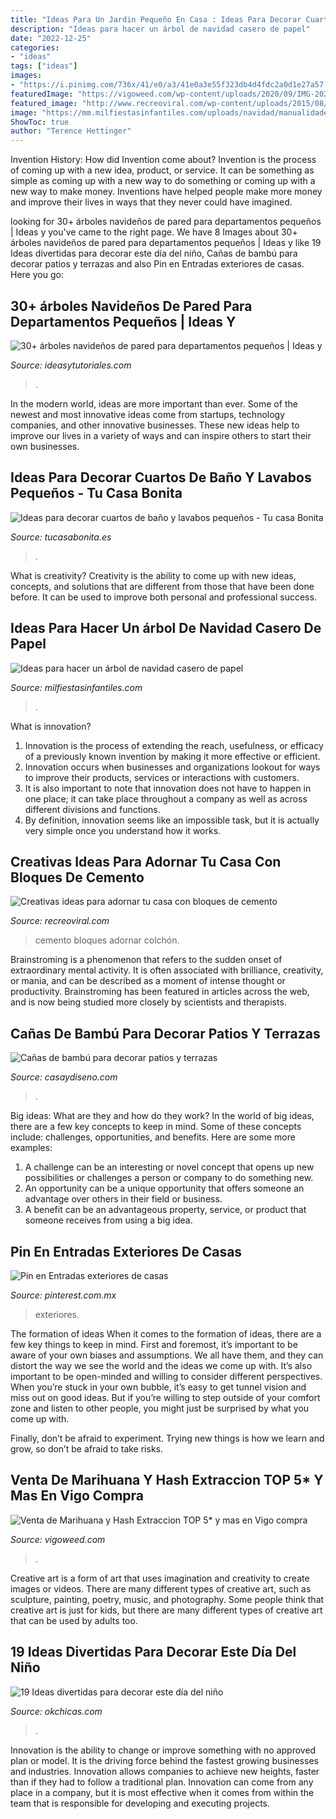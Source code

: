```yaml
---
title: "Ideas Para Un Jardin Pequeño En Casa : Ideas Para Decorar Cuartos De Baño Y Lavabos Pequeños"
description: "Ideas para hacer un árbol de navidad casero de papel"
date: "2022-12-25"
categories:
- "ideas"
tags: ["ideas"]
images:
- "https://i.pinimg.com/736x/41/e0/a3/41e0a3e55f323db4d4fdc2a0d1e27a57.jpg"
featuredImage: "https://vigoweed.com/wp-content/uploads/2020/09/IMG-20200728-WA0040-768x1024.jpg"
featured_image: "http://www.recreoviral.com/wp-content/uploads/2015/08/Cosas-creativas-hechas-con-bloques-de-cemento-12.jpg"
image: "https://mm.milfiestasinfantiles.com/uploads/navidad/manualidades/arbol-navidad-casero-papel.jpg"
ShowToc: true
author: "Terence Hettinger"
---
```



Invention History: How did Invention come about?
Invention is the process of coming up with a new idea, product, or service. It can be something as simple as coming up with a new way to do something or coming up with a new way to make money. Inventions have helped people make more money and improve their lives in ways that they never could have imagined.

	

		
looking for 30+ árboles navideños de pared para departamentos pequeños | Ideas y you've came to the right page. We have 8 Images about 30+ árboles navideños de pared para departamentos pequeños | Ideas y like 19 Ideas divertidas para decorar este día del niño, Cañas de bambú para decorar patios y terrazas and also Pin en Entradas exteriores de casas. Here you go:
		
    
## 30+ árboles Navideños De Pared Para Departamentos Pequeños | Ideas Y

<img loading=lazy src="https://ideasytutoriales.com/wp-content/uploads/2018/11/Arbol-de-Navidad-para-Pared-02.jpg" onerror="this.onerror=null;this.src='https://tse4.mm.bing.net/th?id=OIP.qq_lEcrWELTJqklZVqt13QHaJ3&amp;pid=15.1';" alt="30+ árboles navideños de pared para departamentos pequeños | Ideas y">

_Source: ideasytutoriales.com_

>. 

	

In the modern world, ideas are more important than ever. Some of the newest and most innovative ideas come from startups, technology companies, and other innovative businesses. These new ideas help to improve our lives in a variety of ways and can inspire others to start their own businesses.

    
## Ideas Para Decorar Cuartos De Baño Y Lavabos Pequeños - Tu Casa Bonita

<img loading=lazy src="https://tucasabonita.es/wp-content/uploads/2015/02/ideas-decorar-baño-lavabo-pequeño-1.jpg" onerror="this.onerror=null;this.src='https://tse1.mm.bing.net/th?id=OIP.9H3Bq_ZCAmmJ_whik7YqZAHaKR&amp;pid=15.1';" alt="Ideas para decorar cuartos de baño y lavabos pequeños - Tu casa Bonita">

_Source: tucasabonita.es_

>. 

	

What is creativity?
Creativity is the ability to come up with new ideas, concepts, and solutions that are different from those that have been done before. It can be used to improve both personal and professional success.

    
## Ideas Para Hacer Un árbol De Navidad Casero De Papel

<img loading=lazy src="https://mm.milfiestasinfantiles.com/uploads/navidad/manualidades/arbol-navidad-casero-papel.jpg" onerror="this.onerror=null;this.src='https://tse2.mm.bing.net/th?id=OIP.Lm9TGR7gUoe-rlMAVBHP1QAAAA&amp;pid=15.1';" alt="Ideas para hacer un árbol de navidad casero de papel">

_Source: milfiestasinfantiles.com_

>. 

	

What is innovation?
1. Innovation is the process of extending the reach, usefulness, or efficacy of a previously known invention by making it more effective or efficient.
2. Innovation occurs when businesses and organizations lookout for ways to improve their products, services or interactions with customers.
3. It is also important to note that innovation does not have to happen in one place; it can take place throughout a company as well as across different divisions and functions.
4. By definition, innovation seems like an impossible task, but it is actually very simple once you understand how it works.

    
## Creativas Ideas Para Adornar Tu Casa Con Bloques De Cemento

<img loading=lazy src="http://www.recreoviral.com/wp-content/uploads/2015/08/Cosas-creativas-hechas-con-bloques-de-cemento-12.jpg" onerror="this.onerror=null;this.src='https://tse2.mm.bing.net/th?id=OIP.PLBAk9QYUr9fdyZHx1a4DwHaJ4&amp;pid=15.1';" alt="Creativas ideas para adornar tu casa con bloques de cemento">

_Source: recreoviral.com_

>cemento bloques adornar colchón. 

	

Brainstroming is a phenomenon that refers to the sudden onset of extraordinary mental activity. It is often associated with brilliance, creativity, or mania, and can be described as a moment of intense thought or productivity. Brainstroming has been featured in articles across the web, and is now being studied more closely by scientists and therapists.

    
## Cañas De Bambú Para Decorar Patios Y Terrazas

<img loading=lazy src="https://casaydiseno.com/wp-content/uploads/2015/06/terraza-maceteros-madera-bambu.jpg" onerror="this.onerror=null;this.src='https://tse1.mm.bing.net/th?id=OIP.R6k88R3tJndYy3m7c9oBMAHaE8&amp;pid=15.1';" alt="Cañas de bambú para decorar patios y terrazas">

_Source: casaydiseno.com_

>. 

	

Big ideas: What are they and how do they work?
In the world of big ideas, there are a few key concepts to keep in mind. Some of these concepts include: challenges, opportunities, and benefits. Here are some more examples:
1. A challenge can be an interesting or novel concept that opens up new possibilities or challenges a person or company to do something new. 
2. An opportunity can be a unique opportunity that offers someone an advantage over others in their field or business. 
3. A benefit can be an advantageous property, service, or product that someone receives from using a big idea.

    
## Pin En Entradas Exteriores De Casas

<img loading=lazy src="https://i.pinimg.com/736x/41/e0/a3/41e0a3e55f323db4d4fdc2a0d1e27a57.jpg" onerror="this.onerror=null;this.src='https://tse3.mm.bing.net/th?id=OIP.q2ZsjVAoGwTOX-64xrIUDgHaNK&amp;pid=15.1';" alt="Pin en Entradas exteriores de casas">

_Source: pinterest.com.mx_

>exteriores. 

	

The formation of ideas
When it comes to the formation of ideas, there are a few key things to keep in mind. First and foremost, it’s important to be aware of your own biases and assumptions. We all have them, and they can distort the way we see the world and the ideas we come up with.
It’s also important to be open-minded and willing to consider different perspectives. When you’re stuck in your own bubble, it’s easy to get tunnel vision and miss out on good ideas. But if you’re willing to step outside of your comfort zone and listen to other people, you might just be surprised by what you come up with.

Finally, don’t be afraid to experiment. Trying new things is how we learn and grow, so don’t be afraid to take risks.

    
## Venta De Marihuana Y Hash Extraccion TOP 5* Y Mas En Vigo Compra

<img loading=lazy src="https://vigoweed.com/wp-content/uploads/2020/09/IMG-20200728-WA0040-768x1024.jpg" onerror="this.onerror=null;this.src='https://tse3.mm.bing.net/th?id=OIP.8q9LX4UQxnUPk7Gdj6gLkQHaJ4&amp;pid=15.1';" alt="Venta de Marihuana y Hash Extraccion TOP 5* y mas en Vigo compra">

_Source: vigoweed.com_

>. 

	

Creative art is a form of art that uses imagination and creativity to create images or videos. There are many different types of creative art, such as sculpture, painting, poetry, music, and photography. Some people think that creative art is just for kids, but there are many different types of creative art that can be used by adults too.

    
## 19 Ideas Divertidas Para Decorar Este Día Del Niño

<img loading=lazy src="https://www.okchicas.com/wp-content/uploads/2020/03/Decoración-para-festejar-el-día-del-niño-35-400x483.jpg" onerror="this.onerror=null;this.src='https://tse1.mm.bing.net/th?id=OIP.OmkhepMOYelPRw0_RgmzNwAAAA&amp;pid=15.1';" alt="19 Ideas divertidas para decorar este día del niño">

_Source: okchicas.com_

>. 

	

Innovation is the ability to change or improve something with no approved plan or model. It is the driving force behind the fastest growing businesses and industries. Innovation allows companies to achieve new heights, faster than if they had to follow a traditional plan. Innovation can come from any place in a company, but it is most effective when it comes from within the team that is responsible for developing and executing projects.

